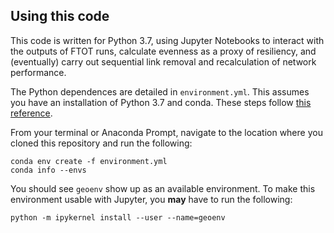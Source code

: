
## Using this code

This code is written for Python 3.7, using Jupyter Notebooks to interact with the outputs of FTOT runs, calculate evenness as a proxy of resiliency, and (eventually) carry out sequential link removal and recalculation of network performance.

The Python dependences are detailed in `environment.yml`. This assumes you have an installation of Python 3.7 and conda. These steps follow [this reference](https://docs.conda.io/projects/conda/en/latest/user-guide/tasks/manage-environments.html#creating-an-environment-from-an-environment-yml-file).

From your terminal or Anaconda Prompt, navigate to the location where you cloned this repository and run the following:

```
conda env create -f environment.yml
conda info --envs
```

You should see `geoenv` show up as an available environment. To make this environment usable with Jupyter, you **may** have to run the following:

```
python -m ipykernel install --user --name=geoenv
```
